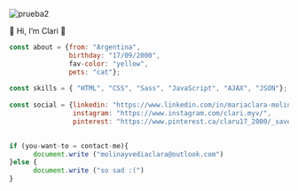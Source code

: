 
![prueba2](https://user-images.githubusercontent.com/77849498/144727617-140024fb-5220-41f1-bbb7-263fdd244bb3.png)


🎀 Hi, I’m Clari 🎀
                                
```javascript 
const about = {from: "Argentina", 
               birthday: "17/09/2000",
               fav-color: "yellow",
               pets: "cat"};
               
const skills = { "HTML", "CSS", "Sass", "JavaScript", "AJAX", "JSON"};               
               
const social = {linkedin: "https://www.linkedin.com/in/mariaclara-molinayvedia/",
                instagram: "https://www.instagram.com/clari.myv/",
                pinterest: "https://www.pinterest.ca/claru17_2000/_saved/"}
 

if (you-want-to = contact-me){
      document.write ("molinayvediaclara@outlook.com")
}else {
      document.write ("so sad :(")
}
```              
<!---
cl4ram/cl4ram is a ✨ special ✨ repository because its `README.md` (this file) appears on your GitHub profile.
You can click the Preview link to take a look at your changes.
--->
